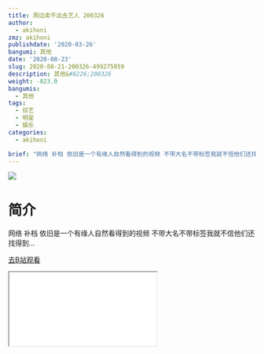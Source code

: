 ```yaml
---
title: 周边卖不出去艺人 200326
author:
  - akihoni
zmz: akihoni
publishdate: '2020-03-26'
bangumi: 其他
date: '2020-08-23'
slug: 2020-08-21-200326-499275059
description: 其他&#8226;200326
weight: -823.0
bangumis:
  - 其他
tags:
  - 综艺
  - 明星
  - 娱乐
categories:
  - akihoni

brief: "网络 补档 依旧是一个有缘人自然看得到的视频 不带大名不带标签我就不信他们还找得到..."
---
```

![](https://raw.githubusercontent.com/tcgriffith/owaraisite/master/static/tmpimg/bd40ce47d98f128e79d25dfb1b16a921c2f4cfb8.jpg.480.jpg)
# 简介  
网络
补档
依旧是一个有缘人自然看得到的视频
不带大名不带标签我就不信他们还找得到...  

[去B站观看](https://www.bilibili.com/video/av499275059/)
<div class ="resp-container"><iframe class="testiframe" src="//player.bilibili.com/player.html?aid=499275059"", scrolling="no", allowfullscreen="true" > </iframe></div> 
